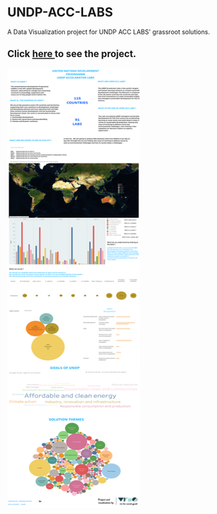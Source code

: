 # UNDP-ACC-LABS
A Data Visualization project for UNDP ACC LABS' grassroot solutions.
<h2> Click 
    <a href = 'https://public.tableau.com/views/UNDPACCLABS/UNDPACCLABS?:language=en-US&:display_count=n&:origin=viz_share_link'>
    here
       </a>
  to see the project. </h2>
<div>
<img src= "https://github.com/maheshdethe01/UNDP-ACC-LABS/blob/main/UNDP%20ACC%20LABS%20(1).png" width="300" height ="1000" />
</div>

